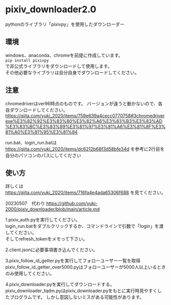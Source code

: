 # pixiv_downloader2.0
pythonのライブラリ「pixivpy」を使用したダウンローダー

## 環境
windows、anaconda、chromeを前提に作成しています。  
`pip install pixivpy`  
で非公式ライブラリをダウンロードして使用します。  
その他必要なライブラリは自分自身でダウンロードしてください。  

## 注意
chromedriverはver96時点のものです。
バージョンが違うと動かないので、各自ダウンロードしてください。
https://qiita.com/yuki_2020/items/759e639a4cecc0770758#3chromedriverexe%E3%82%92%E3%83%80%E3%82%A6%E3%83%B3%E3%83%AD%E3%83%BC%E3%83%89%E3%81%97%E3%81%A6%E3%81%8F%E3%81%A0%E3%81%95%E3%81%84

run.bat、login_run.batは
https://qiita.com/yuki_2020/items/dc6212b68f3d58bfe34d
を参考に2行目を自分のパソコンのパスにしてください

## 使い方

詳しくは  
https://qiita.com/yuki_2020/items/716fa4e4ada65306f688
を見てください。  

20230507　代わり
https://github.com/yuki-2000/pixiv_downloader/blob/main/article.md


1.pixiv_auth.pyを実行してください。  
login_run.batをダブルクリックするか、コマンドラインで引数で「login」を渡してください。  
そしてrefresh_tokenをメモって下さい。

2.client.jsonに必要事項書き込んでください。

3.pixiv_follow_id_getter.pyを実行してフォローユーザー一覧を取得  
pixiv_follow_id_getter_over5000.pyはフォローユーザーが5000人以上いるときのみ使用してください。

4.pixiv_downloader.pyを実行してダウンロードする。  
pixiv_downloader_tqdm.pyはpixiv_downloader.pyをもとに実行時見やすくしたプログラムです。
しかし意図しないミスがある可能性があります。

